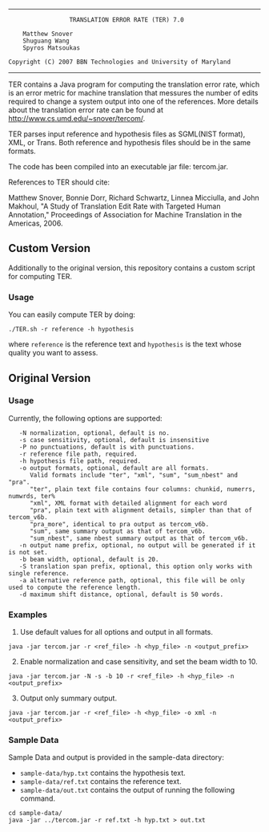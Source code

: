 ------------------------------------------------------------------------
                     TRANSLATION ERROR RATE (TER) 7.0

        Matthew Snover
        Shuguang Wang
        Spyros Matsoukas

	Copyright (C) 2007 BBN Technologies and University of Maryland      
------------------------------------------------------------------------

TER contains a Java program for computing the translation error rate,
which is an error metric for machine translation that messures the number of
edits required to change a system output into one of the references. More details
about the translation error rate can be found at
http://www.cs.umd.edu/~snover/tercom/.

TER parses input reference and hypothesis files as SGML(NIST format), XML,
or Trans. Both reference and hypothesis files should be in the same formats.

The code has been compiled into an executable jar file: tercom.jar.

References to TER should cite:

Matthew Snover, Bonnie Dorr, Richard Schwartz, Linnea Micciulla, and
John Makhoul, "A Study of Translation Edit Rate with Targeted Human
Annotation," Proceedings of Association for Machine Translation in the
Americas, 2006.

## Custom Version
Additionally to the original version, this repository contains a custom script for computing TER.

### Usage
You can easily compute TER by doing:
```
./TER.sh -r reference -h hypothesis
```
where `reference` is the reference text and `hypothesis` is the text whose quality you want to assess.

## Original Version
### Usage

Currently, the following options are supported:
```
   -N normalization, optional, default is no.
   -s case sensitivity, optional, default is insensitive
   -P no punctuations, default is with punctuations.
   -r reference file path, required.
   -h hypothesis file path, required.
   -o output formats, optional, default are all formats.
      Valid formats include "ter", "xml", "sum", "sum_nbest" and "pra".
      "ter", plain text file contains four columns: chunkid, numerrs, numwrds, ter%
      "xml", XML format with detailed alignment for each word
      "pra", plain text with alignment details, simpler than that of tercom_v6b.
      "pra_more", identical to pra output as tercom_v6b.
      "sum", same summary output as that of tercom_v6b.
      "sum_nbest", same nbest summary output as that of tercom_v6b.
   -n output name prefix, optional, no output will be generated if it is not set.
   -b beam width, optional, default is 20.
   -S translation span prefix, optional, this option only works with single reference.
   -a alternative reference path, optional, this file will be only used to compute the reference length.
   -d maximum shift distance, optional, default is 50 words.   
```

### Examples
1. Use default values for all options and output in all formats.
```
java -jar tercom.jar -r <ref_file> -h <hyp_file> -n <output_prefix>
```

2. Enable normalization and case sensitivity, and set the beam width
   to 10.
```
java -jar tercom.jar -N -s -b 10 -r <ref_file> -h <hyp_file> -n <output_prefix>
```

3. Output only summary output.
```
java -jar tercom.jar -r <ref_file> -h <hyp_file> -o xml -n <output_prefix>
```

### Sample Data
Sample Data and output is provided in the sample-data directory:

* `sample-data/hyp.txt` contains the hypothesis text.
* `sample-data/ref.txt` contains the reference text.
* `sample-data/out.txt` contains the output of running the following command.

```
cd sample-data/
java -jar ../tercom.jar -r ref.txt -h hyp.txt > out.txt
```
